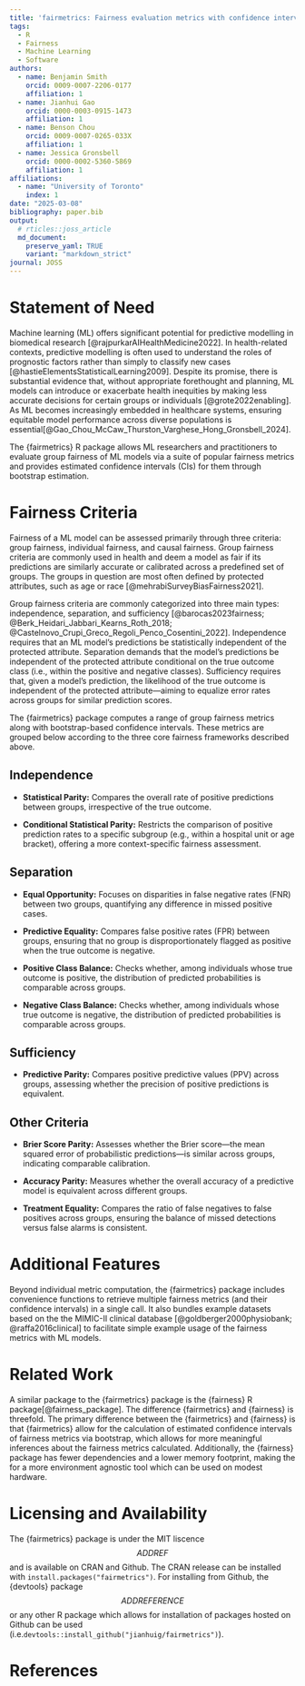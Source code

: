 ```yaml
---
title: 'fairmetrics: Fairness evaluation metrics with confidence intervals'
tags:
  - R
  - Fairness
  - Machine Learning
  - Software
authors:
  - name: Benjamin Smith
    orcid: 0009-0007-2206-0177
    affiliation: 1
  - name: Jianhui Gao
    orcid: 0000-0003-0915-1473
    affiliation: 1
  - name: Benson Chou
    orcid: 0009-0007-0265-033X
    affiliation: 1
  - name: Jessica Gronsbell
    orcid: 0000-0002-5360-5869
    affiliation: 1
affiliations:
  - name: "University of Toronto"
    index: 1
date: "2025-03-08"
bibliography: paper.bib
output:
  # rticles::joss_article
  md_document:
    preserve_yaml: TRUE
    variant: "markdown_strict"
journal: JOSS
---
```


# Statement of Need

Machine learning (ML) offers significant potential for predictive modelling in biomedical research [@rajpurkarAIHealthMedicine2022]. In health-related contexts, predictive modelling is often used to understand the roles of prognostic factors rather than simply to classify new cases [@hastieElementsStatisticalLearning2009]. Despite its promise, there is substantial evidence that, without appropriate forethought and planning, ML models can introduce or exacerbate health inequities by making less accurate decisions for certain groups or individuals [@grote2022enabling]. As ML becomes increasingly embedded in healthcare systems, ensuring equitable model performance across diverse populations is essential[@Gao_Chou_McCaw_Thurston_Varghese_Hong_Gronsbell_2024].

The {fairmetrics} R package allows ML researchers and practitioners to evaluate group fairness of ML models via a suite of popular fairness metrics and provides estimated confidence intervals (CIs) for them through bootstrap estimation.

# Fairness Criteria

Fairness of a ML model can be assessed primarily through three criteria: group fairness, individual fairness, and causal fairness. Group fairness criteria are commonly used in health and deem a model as fair if its predictions are similarly accurate or calibrated across a predefined set of groups. The groups in question are most often defined by protected attributes, such as age or race [@mehrabiSurveyBiasFairness2021].

Group fairness criteria are commonly categorized into three main types: independence, separation, and sufficiency [@barocas2023fairness; @Berk_Heidari_Jabbari_Kearns_Roth_2018; @Castelnovo_Crupi_Greco_Regoli_Penco_Cosentini_2022]. Independence requires that an ML model’s predictions be statistically independent of the protected attribute. Separation demands that the model’s predictions be independent of the protected attribute conditional on the true outcome class (i.e., within the positive and negative classes). Sufficiency requires that, given a model’s prediction, the likelihood of the true outcome is independent of the protected attribute—aiming to equalize error rates across groups for similar prediction scores.

The {fairmetrics} package computes a range of group fairness metrics along with bootstrap-based confidence intervals. These metrics are grouped below according to the three core fairness frameworks described above.

## Independence

-   **Statistical Parity:** Compares the overall rate of positive predictions between groups, irrespective of the true outcome.

-   **Conditional Statistical Parity:** Restricts the comparison of positive prediction rates to a specific subgroup (e.g., within a hospital unit or age bracket), offering a more context-specific fairness assessment.


## Separation

-   **Equal Opportunity:** Focuses on disparities in false negative rates (FNR) between two groups, quantifying any difference in missed positive cases.

-   **Predictive Equality:** Compares false positive rates (FPR) between groups, ensuring that no group is disproportionately flagged as positive when the true outcome is negative.

-   **Positive Class Balance:** Checks whether, among individuals whose true outcome is positive, the distribution of predicted probabilities is comparable across groups.

-   **Negative Class Balance:** Checks whether, among individuals whose true outcome is negative, the distribution of predicted probabilities is comparable across groups.


## Sufficiency

-   **Predictive Parity:** Compares positive predictive values (PPV) across groups, assessing whether the precision of positive predictions is equivalent.

## Other Criteria

-   **Brier Score Parity:** Assesses whether the Brier score—the mean squared error of probabilistic predictions—is similar across groups, indicating comparable calibration.

-   **Accuracy Parity:** Measures whether the overall accuracy of a predictive model is equivalent across different groups.

-   **Treatment Equality:** Compares the ratio of false negatives to false positives across groups, ensuring the balance of missed detections versus false alarms is consistent.

# Additional Features

Beyond individual metric computation, the {fairmetrics} package includes convenience functions to retrieve multiple fairness metrics (and their confidence intervals) in a single call. It also bundles example datasets based on the the MIMIC-II clinical database [@goldberger2000physiobank; @raffa2016clinical] to facilitate simple example usage of the fairness metrics with ML models.

# Related Work

A similar package to the {fairmetrics} package is the {fairness} R package[@fairness_package]. The difference {fairmetrics} and {fairness} is threefold. The primary difference between the {fairmetrics} and {fairness} is that {fairmetrics} allow for the calculation of estimated confidence intervals of fairness metrics via bootstrap, which allows for more meaningful inferences about the fairness metrics calculated. Additionally, the {fairness} package has fewer dependencies and a lower memory footprint, making the for a more environment agnostic tool which can be used on modest hardware.

# Licensing and Availability

The {fairmetrics} package is under the MIT liscence $$ADD REF$$ and is available on CRAN and Github. The CRAN release can be installed with `install.packages("fairmetrics")`. For installing from Github, the {devtools} package $$ADD REFERENCE$$ or any other R package which allows for installation of packages hosted on Github can be used (i.e.`devtools::install_github("jianhuig/fairmetrics")`).

# References
